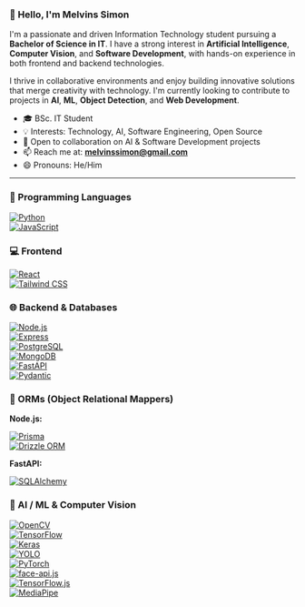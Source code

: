 ### 👋 Hello, I'm Melvins Simon

I'm a passionate and driven Information Technology student pursuing a **Bachelor of Science in IT**. I have a strong interest in **Artificial Intelligence**, **Computer Vision**, and **Software Development**, with hands-on experience in both frontend and backend technologies.

I thrive in collaborative environments and enjoy building innovative solutions that merge creativity with technology. I'm currently looking to contribute to projects in **AI**, **ML**, **Object Detection**, and **Web Development**.

- 🎓 BSc. IT Student  
- 💡 Interests: Technology, AI, Software Engineering, Open Source  
- 🤝 Open to collaboration on AI & Software Development projects  
- 📫 Reach me at: **melvinssimon@gmail.com**  
- 😄 Pronouns: He/Him

---

### 🧠 Programming Languages

[![Python](https://img.shields.io/badge/Python-3776AB?style=for-the-badge&logo=python&logoColor=white)](https://www.python.org/)  
[![JavaScript](https://img.shields.io/badge/JavaScript-F7DF1E?style=for-the-badge&logo=javascript&logoColor=black)](https://developer.mozilla.org/en-US/docs/Web/JavaScript)

### 💻 Frontend

[![React](https://img.shields.io/badge/React-61DAFB?style=for-the-badge&logo=react&logoColor=black)](https://react.dev/)  
[![Tailwind CSS](https://img.shields.io/badge/Tailwind_CSS-38B2AC?style=for-the-badge&logo=tailwind-css&logoColor=white)](https://tailwindcss.com/)

### 🌐 Backend & Databases

[![Node.js](https://img.shields.io/badge/Node.js-339933?style=for-the-badge&logo=node.js&logoColor=white)](https://nodejs.org/)  
[![Express](https://img.shields.io/badge/Express-000000?style=for-the-badge&logo=express&logoColor=white)](https://expressjs.com/)  
[![PostgreSQL](https://img.shields.io/badge/PostgreSQL-336791?style=for-the-badge&logo=postgresql&logoColor=white)](https://www.postgresql.org/)  
[![MongoDB](https://img.shields.io/badge/MongoDB-47A248?style=for-the-badge&logo=mongodb&logoColor=white)](https://www.mongodb.com/)  
[![FastAPI](https://img.shields.io/badge/FastAPI-009688?style=for-the-badge&logo=fastapi&logoColor=white)](https://fastapi.tiangolo.com/)  
[![Pydantic](https://img.shields.io/badge/Pydantic-0A0A0A?style=for-the-badge&logo=python&logoColor=white)](https://docs.pydantic.dev/)  

### 🧩 ORMs (Object Relational Mappers)

**Node.js:**

[![Prisma](https://img.shields.io/badge/Prisma-2D3748?style=for-the-badge&logo=prisma&logoColor=white)](https://www.prisma.io/)  
[![Drizzle ORM](https://img.shields.io/badge/Drizzle%20ORM-000000?style=for-the-badge&logo=data&logoColor=white)](https://orm.drizzle.team/)

**FastAPI:**

[![SQLAlchemy](https://img.shields.io/badge/SQLAlchemy-FF1717?style=for-the-badge&logo=python&logoColor=white)](https://www.sqlalchemy.org/)


### 🧠 AI / ML & Computer Vision

[![OpenCV](https://img.shields.io/badge/OpenCV-5C3EE8?style=for-the-badge&logo=opencv&logoColor=white)](https://opencv.org/)  
[![TensorFlow](https://img.shields.io/badge/TensorFlow-FF6F00?style=for-the-badge&logo=tensorflow&logoColor=white)](https://www.tensorflow.org/)  
[![Keras](https://img.shields.io/badge/Keras-D00000?style=for-the-badge&logo=keras&logoColor=white)](https://keras.io/)  
[![YOLO](https://img.shields.io/badge/YOLO-00FFFF?style=for-the-badge&logo=yolo&logoColor=black)](https://github.com/ultralytics/yolov5)  
[![PyTorch](https://img.shields.io/badge/PyTorch-EE4C2C?style=for-the-badge&logo=pytorch&logoColor=white)](https://pytorch.org/)  
[![face-api.js](https://img.shields.io/badge/face--api.js-00599C?style=for-the-badge&logo=javascript&logoColor=white)](https://github.com/justadudewhohacks/face-api.js)  
[![TensorFlow.js](https://img.shields.io/badge/TensorFlow.js-FF6F00?style=for-the-badge&logo=tensorflow&logoColor=white)](https://www.tensorflow.org/js)  
[![MediaPipe](https://img.shields.io/badge/MediaPipe-FF6F00?style=for-the-badge&logo=mediapipe&logoColor=white)](https://mediapipe.dev/)
